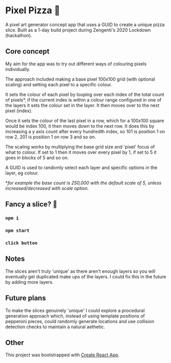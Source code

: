 # Pixel Pizza 🍕

A pixel art generator concept app that uses a GUID to create a unique pizza slice. Built as a 1-day build project during Zengenti's 2020 Lockdown (hackathon).

## Core concept

My aim for the app was to try out different ways of colouring pixels individually.

The approach included making a base pixel 100x100 grid (with optional scaling) and setting each pixel to a specific colour.

It sets the colour of each pixel by looping over each index of the total count of pixels*, if the current index is within a colour range configured in one of the layers it sets the colour set in the layer. It then moves over to the next pixel (index).

Once it sets the colour of the last pixel in a row, which for a 100x100 square would be index 100, it then moves down to the next row. It does this by increasing a y axis count after every hundredth index, so 101 is position 1 on row 2, 201 is position 1 on row 3 and so on.

The scaling works by multiplying the base grid size and 'pixel' focus of what to colour. If set to 1 then it moves over every pixel by 1, if set to 5 it goes in blocks of 5 and so on.

A GUID is used to randomly select each layer and specific options in the layer, eg colour.

**for example the base count is 250,000 with the default scale of 5, unless increased/decreased with scale option.*

## Fancy a slice? 🤤

### `npm i`

### `npm start`

### `click button`

## Notes

The slices aren't truly 'unique' as there aren't enough layers so you will eventually get duplicated make ups of the layers. I could fix this in the future by adding more layers.

## Future plans

To make the slices genuinely 'unique' I could explore a procedural generation approach which, instead of using template positions of pepperoni pieces, could randomly generate locations and use collision detection checks to maintain a natural aethetic.

## Other

This project was bootstrapped with [Create React App](https://github.com/facebook/create-react-app).
